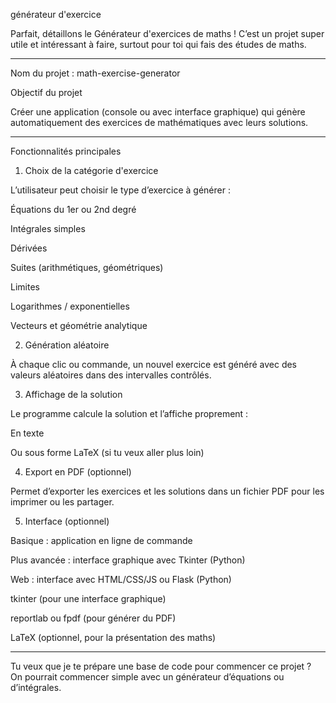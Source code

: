  générateur d'exercice 

Parfait, détaillons le Générateur d'exercices de maths ! C’est un projet super utile et intéressant à faire, surtout pour toi qui fais des études de maths.


---

Nom du projet : math-exercise-generator

Objectif du projet

Créer une application (console ou avec interface graphique) qui génère automatiquement des exercices de mathématiques avec leurs solutions.


---

Fonctionnalités principales

1. Choix de la catégorie d'exercice

L’utilisateur peut choisir le type d’exercice à générer :

Équations du 1er ou 2nd degré

Intégrales simples

Dérivées

Suites (arithmétiques, géométriques)

Limites

Logarithmes / exponentielles

Vecteurs et géométrie analytique


2. Génération aléatoire

À chaque clic ou commande, un nouvel exercice est généré avec des valeurs aléatoires dans des intervalles contrôlés.

3. Affichage de la solution

Le programme calcule la solution et l’affiche proprement :

En texte

Ou sous forme LaTeX (si tu veux aller plus loin)


4. Export en PDF (optionnel)

Permet d’exporter les exercices et les solutions dans un fichier PDF pour les imprimer ou les partager.

5. Interface (optionnel)

Basique : application en ligne de commande

Plus avancée : interface graphique avec Tkinter (Python)

Web : interface avec HTML/CSS/JS ou Flask (Python)




tkinter (pour une interface graphique)

reportlab ou fpdf (pour générer du PDF)

LaTeX (optionnel, pour la présentation des maths)



---

Tu veux que je te prépare une base de code pour commencer ce projet ? On pourrait commencer simple avec un générateur d’équations ou d’intégrales.



